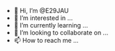 - 👋 Hi, I’m @E29JAU
- 👀 I’m interested in ...
- 🌱 I’m currently learning ...
- 💞️ I’m looking to collaborate on ...
- 📫 How to reach me ...

<!---
E29JAU/E29JAU is a ✨ special ✨ repository because its `README.md` (this file) appears on your GitHub profile.
You can click the Preview link to take a look at your changes.
--->

